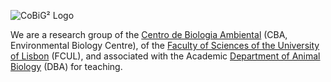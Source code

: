 ![CoBiG² Logo](img/logo_big.jpg 'CoBiG²')

We are a research group of the [Centro de Biologia Ambiental](http://cba.fc.ul.pt/) (CBA, Environmental Biology Centre), of the 
[Faculty of Sciences of the University of Lisbon](http://fc.ul.pt/) (FCUL), 
and associated with the Academic [Department of Animal Biology](http://fc.ul.pt/dba) (DBA) for teaching.